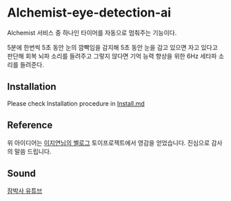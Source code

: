 # Alchemist-eye-detection-ai
Alchemist 서비스 중 하나인 타이머를 자동으로 멈춰주는 기능이다.

5분에 한번씩 5초 동안 눈의 깜빡임을 감지해 5초 동안 눈을 감고 있으면 자고 있다고 판단해 회복 뇌파 소리를 들려주고 그렇지 않다면 기억 능력 향상을 위한 6Hz 세타파 소리를 들려준다.

## Installation

Please check Installation procedure in [Install.md](https://github.com/CV-JaeHa/virtual-environment-list/blob/main/torchcv.md)

## Reference

위 아이디어는 [이지연님의 벨로그](https://velog.io/@wldus9503/opencv-05.-%EA%B0%9C%EC%9D%B8-%ED%86%A0%EC%9D%B4%ED%94%84%EB%A1%9C%EC%A0%9D%ED%8A%B8) 토이프로젝트에서 영감을 얻었습니다. 진심으로 감사의 말씀 드립니다.

## Sound

[잠박사 유튜브](https://www.youtube.com/channel/UClrKpnEehrQydacUHBptWcw/videos)

